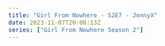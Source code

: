 ```yaml
---
title: "Girl From Nowhere - S2E7 - JennyX"
date: 2023-11-07T20:08:13Z
series: ["Girl From Nowhere Season 2"]
---
```



<mux-player stream-type="on-demand"
  src="https://kp3d-my.sharepoint.com/personal/ryoo_kp3d_onmicrosoft_com/_layouts/15/download.aspx?share=Ea_34tR_-glPvaCdufhxGnUBpd3QkULqIriYCgGtKIkVsg" prefer-playback="mse" controls>
  </mux-player>
  
  
  <script src="https://cdn.jsdelivr.net/npm/@mux/mux-player"></script>
  
 <script type="application/ld+json">
 {
  "@context": "https://schema.org/",
  "@type": "VideoObject",
  "name": "Girl From Nowhere - S2E7 - JennyX",
  "contentUrl": "https://stream.mux.com/MgL2ti6qWQchpxQPUt02diY2kgVuKciJlvQ02LzemnvXk.m3u8",
  "thumbnailUrl": "https://www.themoviedb.org/t/p/original/zcYqSMR4PcD4zFnVuXIGgt2Qi5.jpg?width=314&fit_mode=preserve&time=25",
  "uploadDate": "2023-11-07T20:08:13Z",
}

</script>

